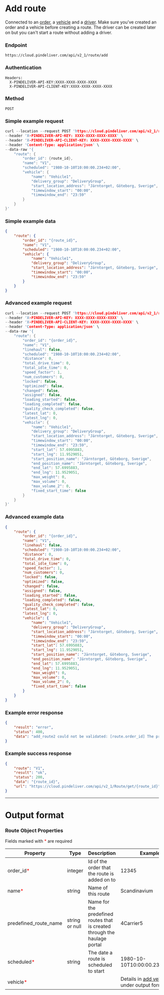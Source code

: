 # Add route

Connected to an [order](/articles/crud_order/add_order.html), a [vehicle](/articles/crud_vehicle/add_vehicle.html) and a [driver](/articles/crud_driver/add_driver.html). Make sure you've created an order and a vehicle before creating a route. The driver can be created later on but you can't start a route without adding a driver.

### Endpoint
```
https://cloud.pindeliver.com/api/v2_1/route/add
```

### Authentication
```
Headers:
  X-PINDELIVER-API-KEY:XXXX-XXXX-XXXX-XXXX
  X-PINDELIVER-API-CLIENT-KEY:XXXX-XXXX-XXXX-XXXX
```

### Method
```
POST
```

### Simple example request
```C
curl --location --request POST 'https://cloud.pindeliver.com/api/v2_1/route/add' \
--header 'X-PINDELIVER-API-KEY: XXXX-XXXX-XXXX-XXXX' \
--header 'X-PINDELIVER-API-CLIENT-KEY: XXXX-XXXX-XXXX-XXXX' \
--header 'Content-Type: application/json' \
--data-raw '{
    "route": {
        "order_id": {route_id},
        "name": "V1",
        "scheduled": "1980-10-10T10:00:00.234+02:00",
        "vehicle": {
            "name": "Vehicle1",
            "delivery_group": "DeliveryGroup",
            "start_location_address": "Järntorget, Göteborg, Sverige",
            "timewindow_start": "00:00",
            "timewindow_end": "23:59"
        }
    }
}'
```

### Simple example data
```JSON
{
    "route": {
        "order_id": "{route_id}",
        "name": "V1",
        "scheduled": "1980-10-10T10:00:00.234+02:00",
        "vehicle": {
            "name": "Vehicle1",
            "delivery_group": "DeliveryGroup",
            "start_location_address": "Järntorget, Göteborg, Sverige",
            "timewindow_start": "00:00",
            "timewindow_end": "23:59"
        }
    }
}
```

### Advanced example request
```C
curl --location --request POST 'https://cloud.pindeliver.com/api/v2_1/route/add' \
--header 'X-PINDELIVER-API-KEY: XXXX-XXXX-XXXX-XXXX' \
--header 'X-PINDELIVER-API-CLIENT-KEY: XXXX-XXXX-XXXX-XXXX' \
--header 'Content-Type: application/json' \
--data-raw '{
    "route": {
        "order_id": "{order_id}",
        "name": "V1",
        "linehaul": false,
        "scheduled": "1980-10-10T10:00:00.234+02:00",
        "distance": 0,
        "total_drive_time": 0,
        "total_idle_time": 0,
        "speed_factor": 1,
        "num_customers": 0,
        "locked": false,
        "optimized": false,
        "changed": false,
        "assigned": false,
        "loading_started": false,
        "loading_completed": false,
        "quality_check_completed": false,
        "latest_lat": 0,
        "latest_lng": 0,
        "vehicle": {
            "name": "Vehicle1",
            "delivery_group": "DeliveryGroup",
            "start_location_address": "Järntorget, Göteborg, Sverige",
            "timewindow_start": "00:00",
            "timewindow_end": "23:59",
            "start_lat": 57.6995883,
            "start_lng": 11.9529051,
            "start_position_name": "Järntorget, Göteborg, Sverige",
            "end_position_name": "Järntorget, Göteborg, Sverige",
            "end_lat": 57.6995883,
            "end_lng": 11.9529051,
            "max_weight": 0,
            "max_volume": 0,
            "max_volume_2": 0,
            "fixed_start_time": false
        }
    }
}'
```

### Advanced example data
```JSON
{
    "route": {
        "order_id": "{order_id}",
        "name": "V1",
        "linehaul": false,
        "scheduled": "1980-10-10T10:00:00.234+02:00",
        "distance": 0,
        "total_drive_time": 0,
        "total_idle_time": 0,
        "speed_factor": 1,
        "num_customers": 0,
        "locked": false,
        "optimized": false,
        "changed": false,
        "assigned": false,
        "loading_started": false,
        "loading_completed": false,
        "quality_check_completed": false,
        "latest_lat": 0,
        "latest_lng": 0,
        "vehicle": {
            "name": "Vehicle1",
            "delivery_group": "DeliveryGroup",
            "start_location_address": "Järntorget, Göteborg, Sverige",
            "timewindow_start": "00:00",
            "timewindow_end": "23:59",
            "start_lat": 57.6995883,
            "start_lng": 11.9529051,
            "start_position_name": "Järntorget, Göteborg, Sverige",
            "end_position_name": "Järntorget, Göteborg, Sverige",
            "end_lat": 57.6995883,
            "end_lng": 11.9529051,
            "max_weight": 0,
            "max_volume": 0,
            "max_volume_2": 0,
            "fixed_start_time": false
        }
    }
}
```

### Example error response
```JSON
{
    "result": "error",
    "status": 400,
    "data": "add_route2 could not be validated: [route.order_id] The property order_id is required"
}
```

### Example success response
```JSON
{
    "route": "V1",
    "result": "ok",
    "status": 200,
    "data": "{route_id}",
    "url": "https://cloud.pindeliver.com/api/v2_1/Route/get/{route_id}"
}
```

---

# Output format

### Route Object Properties

Fields marked with <font color='red'>*</font> are required

|Property             |Type     |Description          |Example      |  
|---------------------|---------|---------------------|-------------|
|order_id<font color='red'>*</font>|integer|Id of the order that the route is added on to|12345|
|name<font color='red'>*</font>|string|Name of this route|Scandinavium|
|predefined_route_name|string or null|Name for the predefined routes that is created through the haulage portal|4Carrier5|
|scheduled<font color='red'>*</font>|string|The date a route is scheduled to start|1980-10-10T10:00:00.234+02:00|
|vehicle<font color='red'>*</font>|||Details in [add vehicle](/articles/crud_vehicle/add_vehicle.html) under output format|
